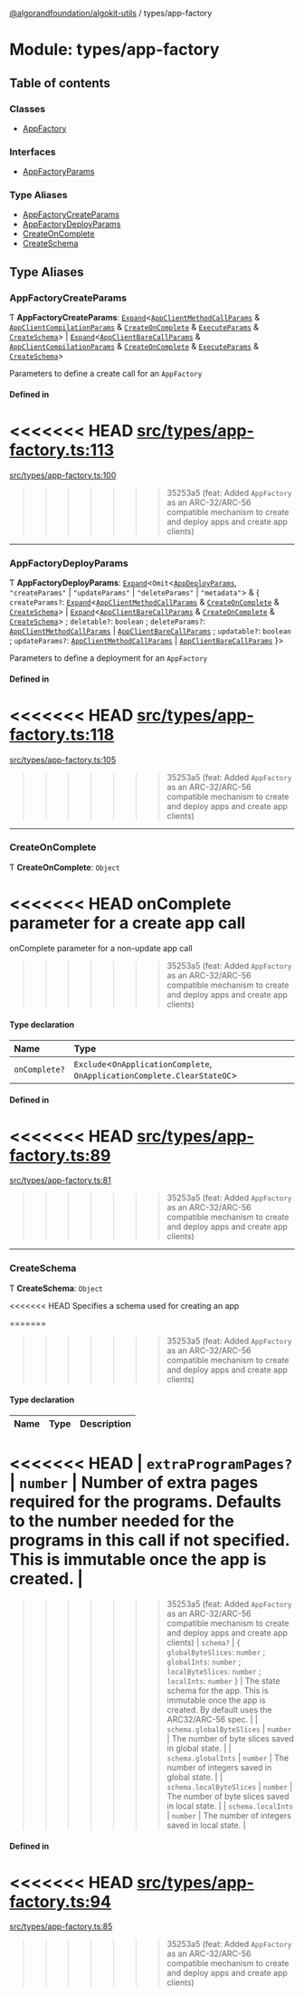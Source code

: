 [@algorandfoundation/algokit-utils](../README.md) / types/app-factory

# Module: types/app-factory

## Table of contents

### Classes

- [AppFactory](../classes/types_app_factory.AppFactory.md)

### Interfaces

- [AppFactoryParams](../interfaces/types_app_factory.AppFactoryParams.md)

### Type Aliases

- [AppFactoryCreateParams](types_app_factory.md#appfactorycreateparams)
- [AppFactoryDeployParams](types_app_factory.md#appfactorydeployparams)
- [CreateOnComplete](types_app_factory.md#createoncomplete)
- [CreateSchema](types_app_factory.md#createschema)

## Type Aliases

### AppFactoryCreateParams

Ƭ **AppFactoryCreateParams**: [`Expand`](types_expand.md#expand)\<[`AppClientMethodCallParams`](types_app_client.md#appclientmethodcallparams) & [`AppClientCompilationParams`](../interfaces/types_app_client.AppClientCompilationParams.md) & [`CreateOnComplete`](types_app_factory.md#createoncomplete) & [`ExecuteParams`](../interfaces/types_transaction.ExecuteParams.md) & [`CreateSchema`](types_app_factory.md#createschema)\> \| [`Expand`](types_expand.md#expand)\<[`AppClientBareCallParams`](types_app_client.md#appclientbarecallparams) & [`AppClientCompilationParams`](../interfaces/types_app_client.AppClientCompilationParams.md) & [`CreateOnComplete`](types_app_factory.md#createoncomplete) & [`ExecuteParams`](../interfaces/types_transaction.ExecuteParams.md) & [`CreateSchema`](types_app_factory.md#createschema)\>

Parameters to define a create call for an `AppFactory`

#### Defined in

<<<<<<< HEAD
[src/types/app-factory.ts:113](https://github.com/algorandfoundation/algokit-utils-ts/blob/main/src/types/app-factory.ts#L113)
=======
[src/types/app-factory.ts:100](https://github.com/algorandfoundation/algokit-utils-ts/blob/main/src/types/app-factory.ts#L100)
>>>>>>> 35253a5 (feat: Added `AppFactory` as an ARC-32/ARC-56 compatible mechanism to create and deploy apps and create app clients)

___

### AppFactoryDeployParams

Ƭ **AppFactoryDeployParams**: [`Expand`](types_expand.md#expand)\<`Omit`\<[`AppDeployParams`](types_app_deployer.md#appdeployparams), ``"createParams"`` \| ``"updateParams"`` \| ``"deleteParams"`` \| ``"metadata"``\> & \{ `createParams?`: [`Expand`](types_expand.md#expand)\<[`AppClientMethodCallParams`](types_app_client.md#appclientmethodcallparams) & [`CreateOnComplete`](types_app_factory.md#createoncomplete) & [`CreateSchema`](types_app_factory.md#createschema)\> \| [`Expand`](types_expand.md#expand)\<[`AppClientBareCallParams`](types_app_client.md#appclientbarecallparams) & [`CreateOnComplete`](types_app_factory.md#createoncomplete) & [`CreateSchema`](types_app_factory.md#createschema)\> ; `deletable?`: `boolean` ; `deleteParams?`: [`AppClientMethodCallParams`](types_app_client.md#appclientmethodcallparams) \| [`AppClientBareCallParams`](types_app_client.md#appclientbarecallparams) ; `updatable?`: `boolean` ; `updateParams?`: [`AppClientMethodCallParams`](types_app_client.md#appclientmethodcallparams) \| [`AppClientBareCallParams`](types_app_client.md#appclientbarecallparams)  }\>

Parameters to define a deployment for an `AppFactory`

#### Defined in

<<<<<<< HEAD
[src/types/app-factory.ts:118](https://github.com/algorandfoundation/algokit-utils-ts/blob/main/src/types/app-factory.ts#L118)
=======
[src/types/app-factory.ts:105](https://github.com/algorandfoundation/algokit-utils-ts/blob/main/src/types/app-factory.ts#L105)
>>>>>>> 35253a5 (feat: Added `AppFactory` as an ARC-32/ARC-56 compatible mechanism to create and deploy apps and create app clients)

___

### CreateOnComplete

Ƭ **CreateOnComplete**: `Object`

<<<<<<< HEAD
onComplete parameter for a create app call
=======
onComplete parameter for a non-update app call
>>>>>>> 35253a5 (feat: Added `AppFactory` as an ARC-32/ARC-56 compatible mechanism to create and deploy apps and create app clients)

#### Type declaration

| Name | Type |
| :------ | :------ |
| `onComplete?` | `Exclude`\<`OnApplicationComplete`, `OnApplicationComplete.ClearStateOC`\> |

#### Defined in

<<<<<<< HEAD
[src/types/app-factory.ts:89](https://github.com/algorandfoundation/algokit-utils-ts/blob/main/src/types/app-factory.ts#L89)
=======
[src/types/app-factory.ts:81](https://github.com/algorandfoundation/algokit-utils-ts/blob/main/src/types/app-factory.ts#L81)
>>>>>>> 35253a5 (feat: Added `AppFactory` as an ARC-32/ARC-56 compatible mechanism to create and deploy apps and create app clients)

___

### CreateSchema

Ƭ **CreateSchema**: `Object`

<<<<<<< HEAD
Specifies a schema used for creating an app

=======
>>>>>>> 35253a5 (feat: Added `AppFactory` as an ARC-32/ARC-56 compatible mechanism to create and deploy apps and create app clients)
#### Type declaration

| Name | Type | Description |
| :------ | :------ | :------ |
<<<<<<< HEAD
| `extraProgramPages?` | `number` | Number of extra pages required for the programs. Defaults to the number needed for the programs in this call if not specified. This is immutable once the app is created. |
=======
>>>>>>> 35253a5 (feat: Added `AppFactory` as an ARC-32/ARC-56 compatible mechanism to create and deploy apps and create app clients)
| `schema?` | \{ `globalByteSlices`: `number` ; `globalInts`: `number` ; `localByteSlices`: `number` ; `localInts`: `number`  } | The state schema for the app. This is immutable once the app is created. By default uses the ARC32/ARC-56 spec. |
| `schema.globalByteSlices` | `number` | The number of byte slices saved in global state. |
| `schema.globalInts` | `number` | The number of integers saved in global state. |
| `schema.localByteSlices` | `number` | The number of byte slices saved in local state. |
| `schema.localInts` | `number` | The number of integers saved in local state. |

#### Defined in

<<<<<<< HEAD
[src/types/app-factory.ts:94](https://github.com/algorandfoundation/algokit-utils-ts/blob/main/src/types/app-factory.ts#L94)
=======
[src/types/app-factory.ts:85](https://github.com/algorandfoundation/algokit-utils-ts/blob/main/src/types/app-factory.ts#L85)
>>>>>>> 35253a5 (feat: Added `AppFactory` as an ARC-32/ARC-56 compatible mechanism to create and deploy apps and create app clients)
